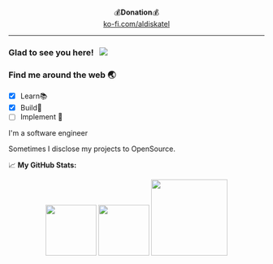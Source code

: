 <p align="center">
<!--     https://neumedira.com x https://aldiskatel.net x https://borneokoding.org
</br></br> -->
💰<b>Donation</b>💰</br>
<a href="https://ko-fi.com/X8X4AQ129">ko-fi.com/aldiskatel</a>
</p>
<hr>

### Glad to see you here! &nbsp; ![](https://visitor-badge.glitch.me/badge?page_id=aldiskatel.aldiskatel)

<h3>Find me around the web 🌏</h3>

- [x] Learn📚
- [x] Build🚀
- [ ] Implement 🥋

I'm a software engineer

Sometimes I disclose my projects to OpenSource.
</br>


📈 **My GitHub Stats:**
<center>
<p>
<img height="100em" src="https://github-readme-stats.vercel.app/api?username=aldiskatel&show_icons=true&hide_border=true&&count_private=true&include_all_commits=true" />
<img height="100em" src="https://github-readme-stats.vercel.app/api/top-langs/?username=aldiskatel&show_icons=true&hide_border=true&layout=compact&langs_count=8"/>
<!-- <img height="100em" src="https://activity-graph.herokuapp.com/graph?username=aldiskatel&theme=minimal" /> -->
<img height="150em" src="https://github-profile-summary-cards.vercel.app/api/cards/profile-details?username=aldiskatel&theme=vue" />
</p>
</center>
